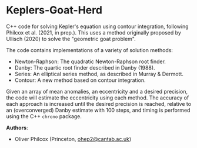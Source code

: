 # Keplers-Goat-Herd

C++ code for solving Kepler's equation using contour integration, following Philcox et al. (2021, in prep.). This uses a method originally proposed by Ullisch (2020) to solve the "geometric goat problem".

The code contains implementations of a variety of solution methods:
- Newton-Raphson: The quadratic Newton-Raphson root finder.
- Danby: The quartic root finder described in Danby (1988).
- Series: An elliptical series method, as described in Murray & Dermott.
- Contour: A new method based on contour integration.

Given an array of mean anomalies, an eccentricity and a desired precision, the code will estimate the eccentricity using each method. The accuracy of each approach is increased until the desired precision is reached, relative to an (overconverged) Danby estimate with 100 steps, and timing is performed using the C++ `chrono` package.

**Authors**:
- Oliver Philcox (Princeton, [ohep2@cantab.ac.uk](mailto:ohep2@cantab.ac.uk))
